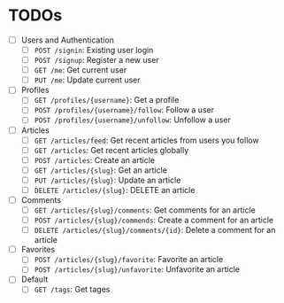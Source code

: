 # TODOs

- [ ] Users and Authentication
  - [ ] `POST /signin`: Existing user login
  - [ ] `POST /signup`: Register a new user
  - [ ] `GET /me`: Get current user
  - [ ] `PUT /me`: Update current user
- [ ] Profiles
  - [ ] `GET /profiles/{username}`: Get a profile
  - [ ] `POST /profiles/{username}/follow`: Follow a user
  - [ ] `POST /profiles/{username}/unfollow`: Unfollow a user
- [ ] Articles
  - [ ] `GET /articles/feed`: Get recent articles from users you follow
  - [ ] `GET /articles`: Get recent articles globally
  - [ ] `POST /articles`: Create an article
  - [ ] `GET /articles/{slug}`: Get an article
  - [ ] `PUT /articles/{slug}`: Update an article
  - [ ] `DELETE /articles/{slug}`: DELETE an article
- [ ] Comments
  - [ ] `GET /articles/{slug}/comments`: Get comments for an article
  - [ ] `POST /articles/{slug}/commends`: Create a comment for an article
  - [ ] `DELETE /articles/{slug}/comments/{id}`: Delete a comment for an article
- [ ] Favorites
  - [ ] `POST /articles/{slug}/favorite`: Favorite an article
  - [ ] `POST /articles/{slug}/unfavorite`: Unfavorite an article
- [ ] Default
  - [ ] `GET /tags`: Get tages
